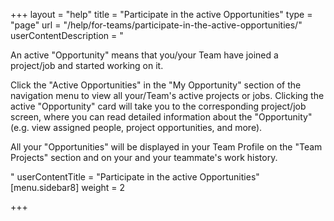 +++
layout = "help"
title = "Participate in the active Opportunities"
type = "page"
url = "/help/for-teams/participate-in-the-active-opportunities/"
userContentDescription = "<p>An active \"Opportunity\" means that you/your Team have joined a project/job and started working on it.</p><p>Click the \"Active Opportunities\" in the \"My Opportunity\" section of the navigation menu to view all your/Team's active projects or jobs. Clicking the active \"Opportunity\" card will take you to the corresponding project/job screen, where you can read detailed information about the \"Opportunity\" (e.g. view assigned people, project opportunities, and more).</p><p>All your \"Opportunities\" will be displayed in your Team Profile on the \"Team Projects\" section and on your and your teammate's work history.</p>"
userContentTitle = "Participate in the active Opportunities"
[menu.sidebar8]
weight = 2

+++
